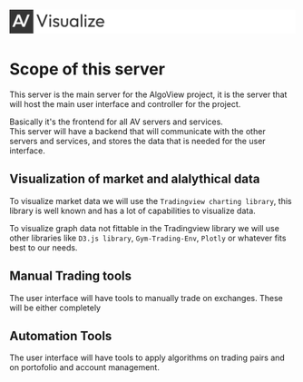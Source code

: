 # ![Automate](https://raw.githubusercontent.com/AlgoView/.github/main/resources/AV-VISUALIZE_head.jpg)
# Scope of this server
This server is the main server for the AlgoView project, it is the server that will host the main user interface and controller for the project.

Basically it's the frontend for all AV servers and services.<br>
This server will have a backend that will communicate with the other servers and services, and stores the data that is needed for the user interface.

## Visualization of market and alalythical data 
To visualize market data we will use the ```Tradingview charting library```, this library is well known and has a lot of capabilities to visualize data.

To visualize graph data not fittable in the Tradingview library we will use other libraries like ```D3.js library```, ```Gym-Trading-Env```, ```Plotly``` or whatever fits best to our needs. 

## Manual Trading tools
The user interface will have tools to manually trade on exchanges.
These will be either completely 

## Automation Tools
The user interface will have tools to apply algorithms on trading pairs and on portofolio and account management.<br>

